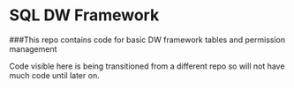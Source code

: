 # SQL DW Framework
###This repo contains code for basic DW framework tables and permission management

Code visible here is being transitioned from a different repo so will not have much code until later on.
